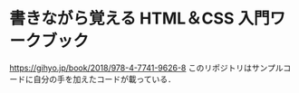 # 書きながら覚える HTML＆CSS 入門ワークブック
https://gihyo.jp/book/2018/978-4-7741-9626-8
このリポジトリはサンプルコードに自分の手を加えたコードが載っている．
